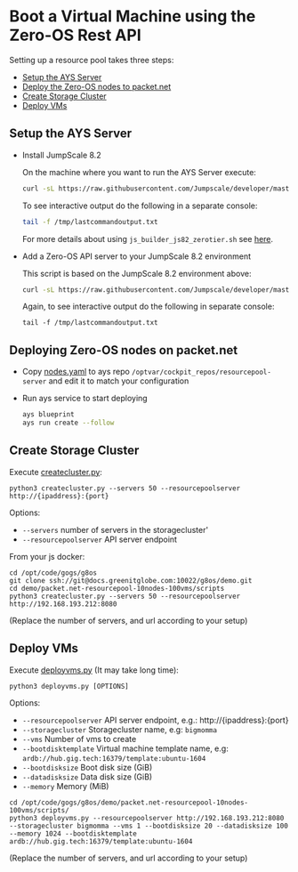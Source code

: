 # Boot a Virtual Machine using the Zero-OS Rest API

Setting up a resource pool takes three steps:

- [Setup the AYS Server](#setup-ays)
- [Deploy the Zero-OS nodes to packet.net](#deploy-nodes)
- [Create Storage Cluster](#storagecluster)
- [Deploy VMs](#deployvms)


<a id="setup-ays"></a>
## Setup the AYS Server

* Install JumpScale 8.2

  On the machine where you want to run the AYS Server execute:

  ```bash
  curl -sL https://raw.githubusercontent.com/Jumpscale/developer/master/scripts/js_builder_js82_zerotier.sh?$RANDOM | bash -s <your-ZeroTier-network-ID>
  ```

  To see interactive output do the following in a separate console:

  ```bash
  tail -f /tmp/lastcommandoutput.txt
  ```

  For more details about using `js_builder_js82_zerotier.sh` see [here](https://github.com/Jumpscale/developer/blob/master/docs/installjs8_details.md).



* Add a Zero-OS API server to your JumpScale 8.2 environment

  This script is based on the JumpScale 8.2 environment above:

  ```bash
  curl -sL https://raw.githubusercontent.com/Jumpscale/developer/master/scripts/g8os_grid_installer82.sh?$RANDOM | bash -s <Branch> <your-ZeroTier-network-ID> <your-ZeroTier-Token>
  ```

  Again, to see interactive output do the following in separate console:

  ```
  tail -f /tmp/lastcommandoutput.txt
  ```

<a id="deploy-nodes"></a>
## Deploying Zero-OS nodes on packet.net

- Copy [nodes.yaml](./packet.net-resourcepool-10nodes-100vms/blueprints/nodes.yaml) to ays repo `/optvar/cockpit_repos/resourcepool-server` and edit it to match your configuration
- Run ays service to start deploying

  ```bash
  ays blueprint
  ays run create --follow
  ```

<a id="storagecluster"></a>
## Create Storage Cluster

Execute [createcluster.py](./scripts/createcluster.py):

  `python3 createcluster.py --servers 50 --resourcepoolserver http://{ipaddress}:{port}`

  Options:
  - `--servers` number of servers in the storagecluster'
  - `--resourcepoolserver`  API server endpoint

From your js docker:
```shell
cd /opt/code/gogs/g8os
git clone ssh://git@docs.greenitglobe.com:10022/g8os/demo.git
cd demo/packet.net-resourcepool-10nodes-100vms/scripts
python3 createcluster.py --servers 50 --resourcepoolserver http://192.168.193.212:8080
```
(Replace the number of servers, and url according to your setup)

<a id="deployvms"></a>
## Deploy VMs

Execute [deployvms.py](./scripts/deployvms.py) (It may take long time):

  `python3 deployvms.py [OPTIONS]`

Options:
  - `--resourcepoolserver`     API server endpoint, e.g.: http://{ipaddress}:{port}
  - `--storagecluster`         Storagecluster name, e.g: `bigmomma`
  - `--vms`                    Number of vms to create
  - `--bootdisktemplate`       Virtual machine template name, e.g: `ardb://hub.gig.tech:16379/template:ubuntu-1604`
  - `--bootdisksize`           Boot disk size (GiB)
  - `--datadisksize`           Data disk size (GiB)
  - `--memory`                 Memory (MiB)

```shell
cd /opt/code/gogs/g8os/demo/packet.net-resourcepool-10nodes-100vms/scripts/
python3 deployvms.py --resourcepoolserver http://192.168.193.212:8080 --storagecluster bigmomma --vms 1 --bootdisksize 20 --datadisksize 100 --memory 1024 --bootdisktemplate ardb://hub.gig.tech:16379/template:ubuntu-1604
```
(Replace the number of servers, and url according to your setup)
